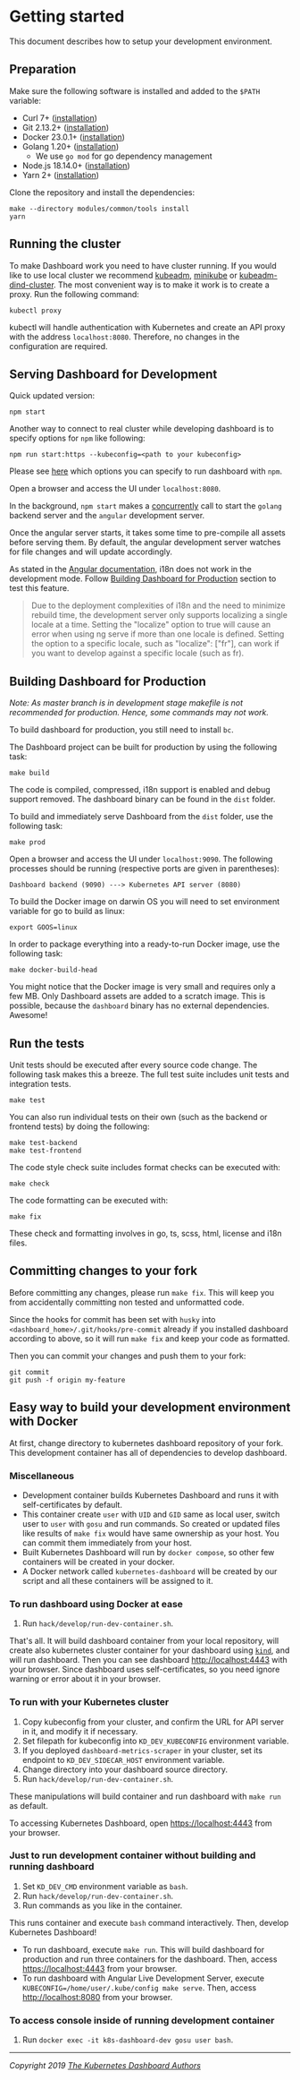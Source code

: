 # Getting started

This document describes how to setup your development environment.

## Preparation

Make sure the following software is installed and added to the `$PATH` variable:

* Curl 7+ ([installation](https://curl.se/docs/install.html))
* Git 2.13.2+ ([installation](https://git-scm.com/downloads))
* Docker 23.0.1+ ([installation](https://docs.docker.com/engine/installation/linux/docker-ce/ubuntu/))
* Golang 1.20+ ([installation](https://golang.org/dl/))
  * We use `go mod` for go dependency management
* Node.js 18.14.0+ ([installation](https://nodejs.org/en/download))
* Yarn 2+ ([installation](https://yarnpkg.com/getting-started/install))

Clone the repository and install the dependencies:

```shell
make --directory modules/common/tools install
yarn
```

## Running the cluster

To make Dashboard work you need to have cluster running. If you would like to use local cluster we recommend [kubeadm](https://kubernetes.io/docs/setup/independent/create-cluster-kubeadm/), [minikube](https://kubernetes.io/docs/getting-started-guides/minikube/) or [kubeadm-dind-cluster](https://github.com/Mirantis/kubeadm-dind-cluster). The most convenient way is to make it work is to create a proxy. Run the following command:

```shell
kubectl proxy
```

kubectl will handle authentication with Kubernetes and create an API proxy with the address `localhost:8080`. Therefore, no changes in the configuration are required.

## Serving Dashboard for Development

Quick updated version:

```shell
npm start
```

Another way to connect to real cluster while developing dashboard is to specify options for `npm` like following:

```shell
npm run start:https --kubeconfig=<path to your kubeconfig>
```

Please see [here](https://github.com/kubernetes/dashboard/blob/master/.npmrc) which options you can specify to run dashboard with `npm`.

Open a browser and access the UI under `localhost:8080`.

In the background, `npm start` makes a [concurrently](https://github.com/open-cli-tools/concurrently) call to start the `golang` backend server and the `angular` development server.

Once the angular server starts, it takes some time to pre-compile all assets before serving them. By default, the angular development server watches for file changes and will update accordingly.

As stated in the [Angular documentation](https://angular.io/guide/i18n#generate-app-versions-for-each-locale), i18n does not work in the development mode.
Follow [Building Dashboard for Production](#building-dashboard-for-production) section to test this feature.

> Due to the deployment complexities of i18n and the need to minimize rebuild time, the development server only supports localizing a single locale at a time. Setting the "localize" option to true will cause an error when using ng serve if more than one locale is defined. Setting the option to a specific locale, such as "localize": ["fr"], can work if you want to develop against a specific locale (such as fr).

## Building Dashboard for Production
_Note: As master branch is in development stage makefile is not recommended for production. Hence, some commands may not work._

To build dashboard for production, you still need to install `bc`.

The Dashboard project can be built for production by using the following task:

```shell
make build
```

The code is compiled, compressed, i18n support is enabled and debug support removed. The dashboard binary can be found in the `dist` folder.

To build and immediately serve Dashboard from the `dist` folder, use the following task:

```shell
make prod
```

Open a browser and access the UI under `localhost:9090`. The following processes should be running (respective ports are given in parentheses):

`Dashboard backend (9090) ---> Kubernetes API server (8080)`

To build the Docker image on darwin OS you will need to set environment variable for go to build as linux:

```shell
export GOOS=linux
```

In order to package everything into a ready-to-run Docker image, use the following task:

```shell
make docker-build-head
```

You might notice that the Docker image is very small and requires only a few MB. Only Dashboard assets are added to a scratch image. This is possible, because the `dashboard` binary has no external dependencies. Awesome!

## Run the tests

Unit tests should be executed after every source code change. The following task makes this a breeze. The full test suite includes unit tests and integration tests.

```shell
make test
```

You can also run individual tests on their own (such as the backend or frontend tests) by doing the following:

```shell
make test-backend
make test-frontend
```

The code style check suite includes format checks can be executed with:

```shell
make check
```

The code formatting can be executed with:

```shell
make fix
```

These check and formatting involves in go, ts, scss, html, license and i18n files.

## Committing changes to your fork

Before committing any changes, please run `make fix`. This will keep you from accidentally committing non tested and unformatted code.

Since the hooks for commit has been set with `husky` into `<dashboard_home>/.git/hooks/pre-commit` already if you installed dashboard according to above, so it will run `make fix` and keep your code as formatted.

Then you can commit your changes and push them to your fork:

```shell
git commit
git push -f origin my-feature
```

## Easy way to build your development environment with Docker

At first, change directory to kubernetes dashboard repository of your fork.
This development container has all of dependencies to develop dashboard.

### Miscellaneous

* Development container builds Kubernetes Dashboard and runs it with self-certificates by default.
* This container create `user` with `UID` and `GID` same as local user, switch user to `user` with `gosu` and run commands. So created or updated files like results of `make fix` would have same ownership as your host. You can commit them immediately from your host.
* Built Kubernetes Dashboard will run by `docker compose`, so other few containers will be created in your docker.
* A Docker network called `kubernetes-dashboard` will be created by our script and all these containers will be assigned to it.

### To run dashboard using Docker at ease

1. Run `hack/develop/run-dev-container.sh`.

That's all. It will build dashboard container from your local repository, will create also kubernetes cluster container for your dashboard using [`kind`](https://github.com/kubernetes-sigs/kind), and will run dashboard.
Then you can see dashboard <http://localhost:4443> with your browser. Since dashboard uses self-certificates, so you need ignore warning or error about it in your browser.

### To run with your Kubernetes cluster

1. Copy kubeconfig from your cluster, and confirm the URL for API server in it, and modify it if necessary.
2. Set filepath for kubeconfig into `KD_DEV_KUBECONFIG` environment variable.
3. If you deployed `dashboard-metrics-scraper` in your cluster, set its endpoint to `KD_DEV_SIDECAR_HOST` environment variable.
4. Change directory into your dashboard source directory.
5. Run `hack/develop/run-dev-container.sh`.

These manipulations will build container and run dashboard with `make run` as default.

To accessing Kubernetes Dashboard, open <https://localhost:4443> from your browser.

### Just to run development container without building and running dashboard

1. Set `KD_DEV_CMD` environment variable as `bash`.
2. Run `hack/develop/run-dev-container.sh`.
3. Run commands as you like in the container.

This runs container and execute `bash` command interactively. Then, develop Kubernetes Dashboard!

* To run dashboard, execute `make run`. This will build dashboard for production and run three containers for the dashboard.
  Then, access <https://localhost:4443> from your browser.
* To run dashboard with Angular Live Development Server, execute `KUBECONFIG=/home/user/.kube/config make serve`.
  Then, access <http://localhost:8080> from your browser.

### To access console inside of running development container

1. Run `docker exec -it k8s-dashboard-dev gosu user bash`.

---

_Copyright 2019 [The Kubernetes Dashboard Authors](https://github.com/kubernetes/dashboard/graphs/contributors)_
